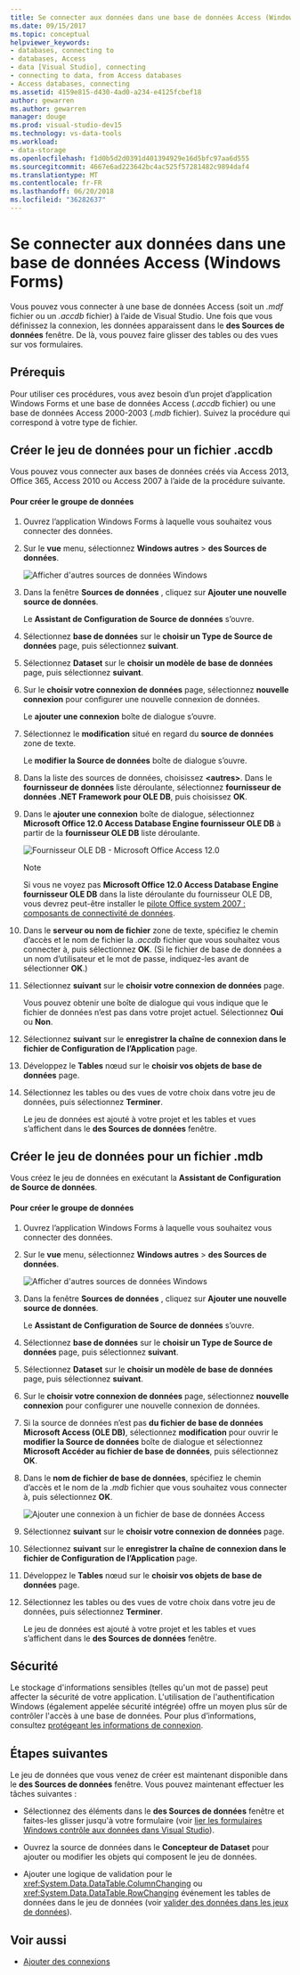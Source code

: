 ```yaml
---
title: Se connecter aux données dans une base de données Access (Windows Forms)
ms.date: 09/15/2017
ms.topic: conceptual
helpviewer_keywords:
- databases, connecting to
- databases, Access
- data [Visual Studio], connecting
- connecting to data, from Access databases
- Access databases, connecting
ms.assetid: 4159e815-d430-4ad0-a234-e4125fcbef18
author: gewarren
ms.author: gewarren
manager: douge
ms.prod: visual-studio-dev15
ms.technology: vs-data-tools
ms.workload:
- data-storage
ms.openlocfilehash: f1d0b5d2d0391d401394929e16d5bfc97aa6d555
ms.sourcegitcommit: 4667e6ad223642bc4ac525f57281482c9894daf4
ms.translationtype: MT
ms.contentlocale: fr-FR
ms.lasthandoff: 06/20/2018
ms.locfileid: "36282637"
---
```

# <a name="connect-to-data-in-an-access-database-windows-forms"></a>Se connecter aux données dans une base de données Access (Windows Forms)
Vous pouvez vous connecter à une base de données Access (soit un *.mdf* fichier ou un *.accdb* fichier) à l’aide de Visual Studio. Une fois que vous définissez la connexion, les données apparaissent dans le **des Sources de données** fenêtre. De là, vous pouvez faire glisser des tables ou des vues sur vos formulaires.

## <a name="prerequisites"></a>Prérequis
 Pour utiliser ces procédures, vous avez besoin d’un projet d’application Windows Forms et une base de données Access (*.accdb* fichier) ou une base de données Access 2000-2003 (*.mdb* fichier). Suivez la procédure qui correspond à votre type de fichier.

## <a name="creating-the-dataset-for-an-accdb-file"></a>Créer le jeu de données pour un fichier .accdb
 Vous pouvez vous connecter aux bases de données créés via Access 2013, Office 365, Access 2010 ou Access 2007 à l’aide de la procédure suivante.

#### <a name="to-create-the-dataset"></a>Pour créer le groupe de données

1.  Ouvrez l’application Windows Forms à laquelle vous souhaitez vous connecter des données.

2.  Sur le **vue** menu, sélectionnez **Windows autres** > **des Sources de données**.

     ![Afficher d'autres sources de données Windows](../data-tools/media/viewdatasources.png)

3.  Dans la fenêtre **Sources de données** , cliquez sur **Ajouter une nouvelle source de données**.

     Le **Assistant de Configuration de Source de données** s’ouvre.

4.  Sélectionnez **base de données** sur le **choisir un Type de Source de données** page, puis sélectionnez **suivant**.

5.  Sélectionnez **Dataset** sur le **choisir un modèle de base de données** page, puis sélectionnez **suivant**.

6.  Sur le **choisir votre connexion de données** page, sélectionnez **nouvelle connexion** pour configurer une nouvelle connexion de données.

     Le **ajouter une connexion** boîte de dialogue s’ouvre.

7.  Sélectionnez le **modification** situé en regard du **source de données** zone de texte.

     Le **modifier la Source de données** boîte de dialogue s’ouvre.

8.  Dans la liste des sources de données, choisissez  **\<autres\>**. Dans le **fournisseur de données** liste déroulante, sélectionnez **fournisseur de données .NET Framework pour OLE DB**, puis choisissez **OK**.

9. Dans le **ajouter une connexion** boîte de dialogue, sélectionnez **Microsoft Office 12.0 Access Database Engine fournisseur OLE DB** à partir de la **fournisseur OLE DB** liste déroulante.

     ![Fournisseur OLE DB - Microsoft Office Access 12.0](../data-tools/media/dataoledbprovideroffice12access.png)

     > [!NOTE]
     >  Si vous ne voyez pas **Microsoft Office 12.0 Access Database Engine fournisseur OLE DB** dans la liste déroulante du fournisseur OLE DB, vous devrez peut-être installer le [pilote Office system 2007 : composants de connectivité de données](https://www.microsoft.com/download/confirmation.aspx?id=23734).

9. Dans le **serveur ou nom de fichier** zone de texte, spécifiez le chemin d’accès et le nom de fichier la *.accdb* fichier que vous souhaitez vous connecter à, puis sélectionnez **OK**. (Si le fichier de base de données a un nom d’utilisateur et le mot de passe, indiquez-les avant de sélectionner **OK**.)

10. Sélectionnez **suivant** sur le **choisir votre connexion de données** page.

     Vous pouvez obtenir une boîte de dialogue qui vous indique que le fichier de données n’est pas dans votre projet actuel. Sélectionnez **Oui** ou **Non**.

11. Sélectionnez **suivant** sur le **enregistrer la chaîne de connexion dans le fichier de Configuration de l’Application** page.

12. Développez le **Tables** nœud sur le **choisir vos objets de base de données** page.

13. Sélectionnez les tables ou des vues de votre choix dans votre jeu de données, puis sélectionnez **Terminer**.

     Le jeu de données est ajouté à votre projet et les tables et vues s’affichent dans le **des Sources de données** fenêtre.

## <a name="create-the-dataset-for-an-mdb-file"></a>Créer le jeu de données pour un fichier .mdb
 Vous créez le jeu de données en exécutant la **Assistant de Configuration de Source de données**.

#### <a name="to-create-the-dataset"></a>Pour créer le groupe de données

1.  Ouvrez l’application Windows Forms à laquelle vous souhaitez vous connecter des données.

2.  Sur le **vue** menu, sélectionnez **Windows autres** > **des Sources de données**.

     ![Afficher d'autres sources de données Windows](../data-tools/media/viewdatasources.png)

3.  Dans la fenêtre **Sources de données** , cliquez sur **Ajouter une nouvelle source de données**.

     Le **Assistant de Configuration de Source de données** s’ouvre.

4.  Sélectionnez **base de données** sur le **choisir un Type de Source de données** page, puis sélectionnez **suivant**.

5.  Sélectionnez **Dataset** sur le **choisir un modèle de base de données** page, puis sélectionnez **suivant**.

6.  Sur le **choisir votre connexion de données** page, sélectionnez **nouvelle connexion** pour configurer une nouvelle connexion de données.

7.  Si la source de données n’est pas **du fichier de base de données Microsoft Access (OLE DB)**, sélectionnez **modification** pour ouvrir le **modifier la Source de données** boîte de dialogue et sélectionnez **Microsoft Accéder au fichier de base de données**, puis sélectionnez **OK**.

8.  Dans le **nom de fichier de base de données**, spécifiez le chemin d’accès et le nom de la *.mdb* fichier que vous souhaitez vous connecter à, puis sélectionnez **OK**.

     ![Ajouter une connexion à un fichier de base de données Access](../data-tools/media/dataaddconnectionaccessmdb.png)

9. Sélectionnez **suivant** sur le **choisir votre connexion de données** page.

10. Sélectionnez **suivant** sur le **enregistrer la chaîne de connexion dans le fichier de Configuration de l’Application** page.

11. Développez le **Tables** nœud sur le **choisir vos objets de base de données** page.

12. Sélectionnez les tables ou des vues de votre choix dans votre jeu de données, puis sélectionnez **Terminer**.

     Le jeu de données est ajouté à votre projet et les tables et vues s’affichent dans le **des Sources de données** fenêtre.

## <a name="security"></a>Sécurité
 Le stockage d'informations sensibles (telles qu'un mot de passe) peut affecter la sécurité de votre application. L'utilisation de l'authentification Windows (également appelée sécurité intégrée) offre un moyen plus sûr de contrôler l'accès à une base de données. Pour plus d’informations, consultez [protégeant les informations de connexion](/dotnet/framework/data/adonet/protecting-connection-information).

## <a name="next-steps"></a>Étapes suivantes
 Le jeu de données que vous venez de créer est maintenant disponible dans le **des Sources de données** fenêtre. Vous pouvez maintenant effectuer les tâches suivantes :

-   Sélectionnez des éléments dans le **des Sources de données** fenêtre et faites-les glisser jusqu'à votre formulaire (voir [lier les formulaires Windows contrôle aux données dans Visual Studio](../data-tools/bind-windows-forms-controls-to-data-in-visual-studio.md)).

-   Ouvrez la source de données dans le **Concepteur de Dataset** pour ajouter ou modifier les objets qui composent le jeu de données.

-   Ajouter une logique de validation pour le <xref:System.Data.DataTable.ColumnChanging> ou <xref:System.Data.DataTable.RowChanging> événement les tables de données dans le jeu de données (voir [valider des données dans les jeux de données](../data-tools/validate-data-in-datasets.md)).

## <a name="see-also"></a>Voir aussi

- [Ajouter des connexions](../data-tools/add-new-connections.md)